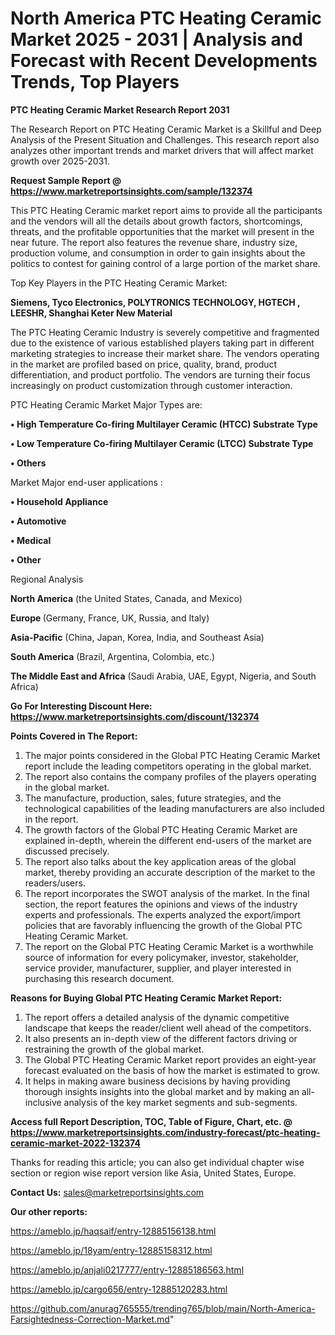# North America PTC Heating Ceramic Market 2025 - 2031 | Analysis and Forecast with Recent Developments Trends, Top Players

<strong>PTC Heating Ceramic Market Research Report 2031</strong>

The Research Report on PTC Heating Ceramic Market is a Skillful and Deep Analysis of the Present Situation and Challenges. This research report also analyzes other important trends and market drivers that will affect market growth over 2025-2031.

<strong>Request Sample Report @ <a href=https://www.marketreportsinsights.com/sample/132374>https://www.marketreportsinsights.com/sample/132374</a></strong>

This PTC Heating Ceramic market report aims to provide all the participants and the vendors will all the details about growth factors, shortcomings, threats, and the profitable opportunities that the market will present in the near future. The report also features the revenue share, industry size, production volume, and consumption in order to gain insights about the politics to contest for gaining control of a large portion of the market share.

Top Key Players in the PTC Heating Ceramic Market:

<strong>Siemens, Tyco Electronics, POLYTRONICS TECHNOLOGY, HGTECH , LEESHR, Shanghai Keter New Material</strong>

The PTC Heating Ceramic Industry is severely competitive and fragmented due to the existence of various established players taking part in different marketing strategies to increase their market share. The vendors operating in the market are profiled based on price, quality, brand, product differentiation, and product portfolio. The vendors are turning their focus increasingly on product customization through customer interaction.

PTC Heating Ceramic Market Major Types are:

<strong>• High Temperature Co-firing Multilayer Ceramic (HTCC) Substrate Type

• Low Temperature Co-firing Multilayer Ceramic (LTCC) Substrate Type

• Others</strong>

Market Major end-user applications :

<strong>• Household Appliance

• Automotive

• Medical

• Other</strong>

Regional Analysis

</u><strong><b>North America</b></strong> (the United States, Canada, and Mexico)

<strong><b>Europe </b></strong>(Germany, France, UK, Russia, and Italy)

<strong><b>Asia-Pacific</b></strong> (China, Japan, Korea, India, and Southeast Asia)

<strong><b>South America</b></strong> (Brazil, Argentina, Colombia, etc.)

<strong><b>The Middle East and Africa</b></strong> (Saudi Arabia, UAE, Egypt, Nigeria, and South Africa)

<strong>Go For Interesting Discount Here: <a href=https://www.marketreportsinsights.com/discount/132374>https://www.marketreportsinsights.com/discount/132374</a></strong>

<strong>Points Covered in The Report:</strong>
<ol>
  <li>The major points considered in the Global PTC Heating Ceramic Market report include the leading competitors operating in the global market.</li>
  <li>The report also contains the company profiles of the players operating in the global market.</li>
  <li>The manufacture, production, sales, future strategies, and the technological capabilities of the leading manufacturers are also included in the report.</li>
  <li>The growth factors of the Global PTC Heating Ceramic Market are explained in-depth, wherein the different end-users of the market are discussed precisely.</li>
  <li>The report also talks about the key application areas of the global market, thereby providing an accurate description of the market to the readers/users.</li>
  <li>The report incorporates the SWOT analysis of the market. In the final section, the report features the opinions and views of the industry experts and professionals. The experts analyzed the export/import policies that are favorably influencing the growth of the Global PTC Heating Ceramic Market.</li>
  <li>The report on the Global PTC Heating Ceramic Market is a worthwhile source of information for every policymaker, investor, stakeholder, service provider, manufacturer, supplier, and player interested in purchasing this research document.</li>
</ol>
<strong>Reasons for Buying Global PTC Heating Ceramic Market Report:</strong>

<ol>
  <li>The report offers a detailed analysis of the dynamic competitive landscape that keeps the reader/client well ahead of the competitors.</li>
  <li>It also presents an in-depth view of the different factors driving or restraining the growth of the global market.</li>
  <li>The Global PTC Heating Ceramic Market report provides an eight-year forecast evaluated on the basis of how the market is estimated to grow.</li>
  <li>It helps in making aware business decisions by having providing thorough insights insights into the global market and by making an all-inclusive analysis of the key market segments and sub-segments.</li>
</ol>
<strong>Access full Report Description, TOC, Table of Figure, Chart, etc. @ <a href=https://www.marketreportsinsights.com/industry-forecast/ptc-heating-ceramic-market-2022-132374>https://www.marketreportsinsights.com/industry-forecast/ptc-heating-ceramic-market-2022-132374</a></strong>


Thanks for reading this article; you can also get individual chapter wise section or region wise report version like Asia, United States, Europe.

<strong>Contact Us:</strong>
sales@marketreportsinsights.com

<strong>Our other reports:</strong>

<a href=https://ameblo.jp/haqsaif/entry-12885156138.html>https://ameblo.jp/haqsaif/entry-12885156138.html</a>

<a href=https://ameblo.jp/18yam/entry-12885158312.html>https://ameblo.jp/18yam/entry-12885158312.html</a>

<a href=https://ameblo.jp/anjali0217777/entry-12885186563.html>https://ameblo.jp/anjali0217777/entry-12885186563.html</a>

<a href=https://ameblo.jp/cargo656/entry-12885120283.html>https://ameblo.jp/cargo656/entry-12885120283.html</a>

<a href=https://github.com/anurag765555/trending765/blob/main/North-America-Farsightedness-Correction-Market.md>https://github.com/anurag765555/trending765/blob/main/North-America-Farsightedness-Correction-Market.md</a>"
